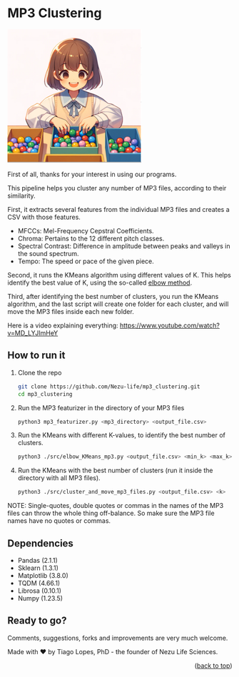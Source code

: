 # MP3 Clustering

<img src="logo.png" alt="Logo" width="300" height="300">

First of all, thanks for your interest in using our programs.

This pipeline helps you cluster any number of MP3 files, according to their similarity.

First, it extracts several features from the individual MP3 files and creates a CSV with those features.

- MFCCs: Mel-Frequency Cepstral Coefficients.
- Chroma: Pertains to the 12 different pitch classes.
- Spectral Contrast: Difference in amplitude between peaks and valleys in the sound spectrum.
- Tempo: The speed or pace of the given piece.

Second, it runs the KMeans algorithm using different values of K. This helps identify the best value of K, using the so-called <a href="https://en.wikipedia.org/wiki/Elbow_method_(clustering)">elbow method</a>.

Third, after identifying the best number of clusters, you run the KMeans algorithm, and the last script will create one folder for each cluster, and will move the MP3 files inside each new folder.

Here is a video explaining everything: https://www.youtube.com/watch?v=MD_LYJImHeY

## How to run it

1. Clone the repo
   ```sh
   git clone https://github.com/Nezu-life/mp3_clustering.git
   cd mp3_clustering
   ```
2. Run the MP3 featurizer in the directory of your MP3 files
   ```sh
   python3 mp3_featurizer.py <mp3_directory> <output_file.csv>
   ```
3. Run the KMeans with different K-values, to identify the best number of clusters.
   ```sh
   python3 ./src/elbow_KMeans_mp3.py <output_file.csv> <min_k> <max_k>
   ```

4. Run the KMeans with the best number of clusters (run it inside the directory with all MP3 files).
   ```sh
   python3 ./src/cluster_and_move_mp3_files.py <output_file.csv> <k>
   ```

NOTE: Single-quotes, double quotes or commas in the names of the MP3 files can throw the whole thing off-balance. So make sure the MP3 file names have no quotes or commas.

## Dependencies

- Pandas (2.1.1)
- Sklearn (1.3.1)
- Matplotlib (3.8.0)
- TQDM (4.66.1)
- Librosa (0.10.1)
- Numpy (1.23.5)

## Ready to go?

Comments, suggestions, forks and improvements are very much welcome.

Made with ❤️  by Tiago Lopes, PhD - the founder of Nezu Life Sciences.



<p align="right">(<a href="#readme-top">back to top</a>)</p>
